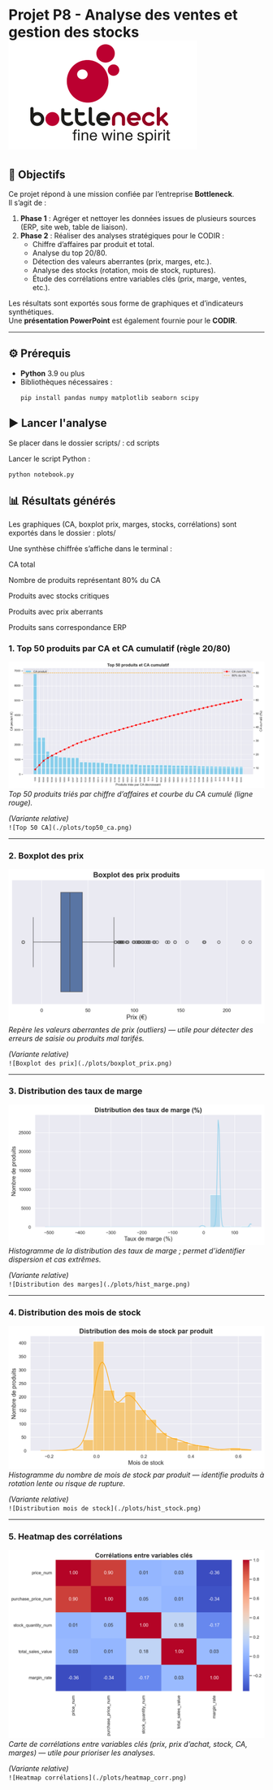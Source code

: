 # Projet P8 - Analyse des ventes et gestion des stocks ![Logo Bottleneck](https://github.com/hNnicolas/P8_Gestion_donnee_boutique_python/blob/main/logo.png)


## 🎯 Objectifs
Ce projet répond à une mission confiée par l’entreprise **Bottleneck**.  
Il s’agit de :
1. **Phase 1** : Agréger et nettoyer les données issues de plusieurs sources (ERP, site web, table de liaison).
2. **Phase 2** : Réaliser des analyses stratégiques pour le CODIR :
   - Chiffre d’affaires par produit et total.
   - Analyse du top 20/80.
   - Détection des valeurs aberrantes (prix, marges, etc.).
   - Analyse des stocks (rotation, mois de stock, ruptures).
   - Étude des corrélations entre variables clés (prix, marge, ventes, etc.).

Les résultats sont exportés sous forme de graphiques et d’indicateurs synthétiques.  
Une **présentation PowerPoint** est également fournie pour le **CODIR**.

---

## ⚙️ Prérequis
- **Python** 3.9 ou plus
- Bibliothèques nécessaires :  
  ```bash
  pip install pandas numpy matplotlib seaborn scipy

## ▶️ Lancer l'analyse

Se placer dans le dossier scripts/ :
cd scripts

Lancer le script Python :
 ```bash
python notebook.py
```

## 📊 Résultats générés

Les graphiques (CA, boxplot prix, marges, stocks, corrélations) sont exportés dans le dossier :
plots/

Une synthèse chiffrée s’affiche dans le terminal :

CA total

Nombre de produits représentant 80% du CA

Produits avec stocks critiques

Produits avec prix aberrants

Produits sans correspondance ERP

### 1. Top 50 produits par CA et CA cumulatif (règle 20/80)
![Top 50 CA](https://github.com/hNnicolas/P8_Gestion_donnee_boutique_python/blob/main/plots/top50_ca.png)
*Top 50 produits triés par chiffre d’affaires et courbe du CA cumulé (ligne rouge).*

*(Variante relative)*  
`![Top 50 CA](./plots/top50_ca.png)`

---

### 2. Boxplot des prix
![Boxplot des prix](https://github.com/hNnicolas/P8_Gestion_donnee_boutique_python/blob/main/plots/boxplot_prix.png)
*Repère les valeurs aberrantes de prix (outliers) — utile pour détecter des erreurs de saisie ou produits mal tarifés.*

*(Variante relative)*  
`![Boxplot des prix](./plots/boxplot_prix.png)`

---

### 3. Distribution des taux de marge
![Distribution des marges](https://github.com/hNnicolas/P8_Gestion_donnee_boutique_python/blob/main/plots/hist_marge.png)
*Histogramme de la distribution des taux de marge ; permet d’identifier dispersion et cas extrêmes.*

*(Variante relative)*  
`![Distribution des marges](./plots/hist_marge.png)`

---

### 4. Distribution des mois de stock
![Distribution mois de stock](https://github.com/hNnicolas/P8_Gestion_donnee_boutique_python/blob/main/plots/hist_stock.png)
*Histogramme du nombre de mois de stock par produit — identifie produits à rotation lente ou risque de rupture.*

*(Variante relative)*  
`![Distribution mois de stock](./plots/hist_stock.png)`

---

### 5. Heatmap des corrélations
![Heatmap corrélations](https://github.com/hNnicolas/P8_Gestion_donnee_boutique_python/blob/main/plots/heatmap_corr.png)
*Carte de corrélations entre variables clés (prix, prix d’achat, stock, CA, marges) — utile pour prioriser les analyses.*

*(Variante relative)*  
`![Heatmap corrélations](./plots/heatmap_corr.png)`

